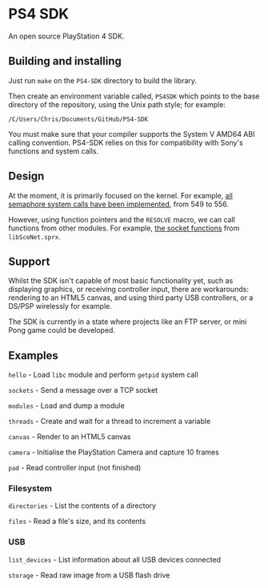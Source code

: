 # PS4 SDK
An open source PlayStation 4 SDK.

## Building and installing
Just run `make` on the `PS4-SDK` directory to build the library.

Then create an environment variable called, `PS4SDK` which points to the base directory of the repository, using the Unix path style; for example:

    /C/Users/Chris/Documents/GitHub/PS4-SDK

You must make sure that your compiler supports the System V AMD64 ABI calling convention. PS4-SDK relies on this for compatibility with Sony's functions and system calls.

## Design
At the moment, it is primarily focused on the kernel. For example, [all semaphore system calls have been implemented](https://github.com/CTurt/PS4-SDK/blob/master/source/semaphore.c), from 549 to 556.

However, using function pointers and the `RESOLVE` macro, we can call functions from other modules. For example, [the socket functions](https://github.com/CTurt/PS4-SDK/blob/master/source/network.c) from `libSceNet.sprx`.

## Support
Whilst the SDK isn't capable of most basic functionality yet, such as displaying graphics, or receiving controller input, there are workarounds: rendering to an HTML5 canvas, and using third party USB controllers, or a DS/PSP wirelessly for example.

The SDK is currently in a state where projects like an FTP server, or mini Pong game could be developed.

## Examples
`hello` - Load `libc` module and perform `getpid` system call

`sockets` - Send a message over a TCP socket

`modules` - Load and dump a module

`threads` - Create and wait for a thread to increment a variable

`canvas` - Render to an HTML5 canvas

`camera` - Initialise the PlayStation Camera and capture 10 frames

`pad` - Read controller input (not finished)

### Filesystem
`directories` - List the contents of a directory

`files` - Read a file's size, and its contents

### USB
`list_devices` - List information about all USB devices connected

`storage` - Read raw image from a USB flash drive